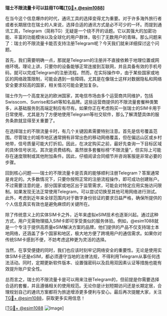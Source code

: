 **瑞士不限流量卡可以註冊TG嗎[[TG💪+ @esim1088](https://t.me/s/esim1088)]**

在当今这个信息爆炸的时代，通讯工具的选择变得尤为重要。对于许多海外旅行者或者长期居住在瑞士的人来说，选择合适的通讯方式是必不可少的一环。而提到通讯工具，Telegram（简称TG）无疑是一个绕不开的话题。它以其强大的加密功能、丰富的功能模块以及全球化的用户群体，吸引了无数用户的青睐。那么问题来了：瑞士的不限流量卡能否支持注册Telegram呢？今天我们就来详细探讨这个问题。

首先，我们需要明确一点，那就是Telegram的注册并不直接依赖于地理位置或网络环境。理论上讲，只要你的设备能够正常连接到互联网，并且具备有效的手机号码，就可以完成Telegram的注册流程。然而，在实际操作中，由于某些国家或地区的网络政策限制，可能会遇到一些障碍。尤其是在像瑞士这样对数据隐私和网络安全要求较高的国家，相关情况可能会更加复杂。

瑞士作为一个高度发达的欧洲国家，其电信市场由多个运营商共同维护，包括Swisscom、Sunrise和Salt等知名品牌。这些运营商提供的不限流量套餐种类繁多，从基础服务到高端定制应有尽有。如果你正在考虑购买一张瑞士的SIM卡用于日常使用，尤其是为了方便地使用Telegram等社交软件，那么了解清楚具体的服务条款就显得至关重要了。

在选择瑞士的不限流量卡时，有几个关键因素需要特别注意。首先是信号覆盖范围。尽管瑞士的城市地区通常拥有非常出色的移动网络覆盖，但在偏远山区或乡村地带，信号质量可能大打折扣。因此，在决定购买之前，最好先查询一下目标区域的具体信号状况。其次是资费结构。虽然很多套餐标榜“不限流量”，但实际上可能存在速度限制或其他附加条件。因此，仔细阅读合同细节并咨询客服是非常必要的步骤。

回到核心问题——瑞士的不限流量卡是否真的能够顺利注册Telegram？答案通常是肯定的。大多数情况下，只要你按照正常的注册流程操作，即可成功创建账户。不过需要注意的是，部分国家或地区出于监管需求，可能会对特定应用实施访问限制。如果发现无法正常使用Telegram，可以尝试切换至其他可用网络进行测试。此外，考虑到近年来全球范围内对于数字身份验证的要求日益严格，确保所提供的个人信息真实有效也是避免麻烦的关键所在。

除了传统意义上的实体SIM卡之外，近年来虚拟eSIM技术也逐渐兴起。通过这种方式，用户无需物理插入SIM卡即可享受类似的服务体验。例如，@esim1088就是一个专注于提供高质量eSIM解决方案的品牌，他们提供的产品不仅支持瑞士本地网络，还涵盖了多个国家和地区，极大地方便了跨境用户的通信需求。如果你对传统SIM卡感到不便，不妨考虑这种更为灵活的选择。

当然，在享受便捷的同时，我们也应该时刻牢记网络安全的重要性。无论是使用实体SIM卡还是eSIM，都必须遵守当地的法律法规，不得利用Telegram从事任何违法活动。同时，定期更新软件版本、设置强密码以及启用双因素认证等措施也能有效提升账户安全性。

总而言之，瑞士的不限流量卡是可以用来注册Telegram的，但前提是你需要选择合适的套餐，并且遵循相关的使用规范。无论你是计划短期访问还是长期定居，合理规划自己的通讯方案都将为旅途增添更多便利与安心。最后再次提醒大家，关注[TG💪+ @esim1088](https://t.me/s/esim1088)，获取更多实用信息！

[[TG💪+ @esim1088](https://t.me/s/esim1088) ![Image](https://i.postimg.cc/4NQfJmqS/Snipaste-2025-05-13-00-14-12.png)]